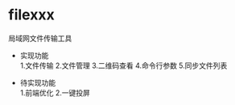 # filexxx
局域网文件传输工具  

- 实现功能  
  1.文件传输
  2.文件管理
  3.二维码查看
  4.命令行参数
  5.同步文件列表


- 待实现功能  
1.前端优化
2.一键投屏
